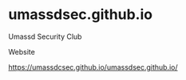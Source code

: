 umassdsec.github.io
===================

Umassd Security Club

Website

https://umassdcsec.github.io/umassdsec.github.io/
